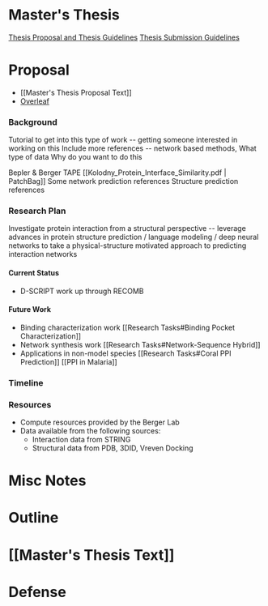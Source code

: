 # Master's Thesis

[Thesis Proposal and Thesis Guidelines](http://www.eecs.mit.edu/docs/grad/EECS_Thesis_Proposal_and_Thesis_Guidelines.pdf)
[Thesis Submission Guidelines](http://www.eecs.mit.edu/docs/grad/EECS_Graduate_Thesis_Submission_Guidelines.pdf)

# Proposal

- [[Master's Thesis Proposal Text]]
- [Overleaf](https://www.overleaf.com/project/5fa961cedb81d99105ae712f)

### Background

Tutorial to get into this type of work -- getting someone interested in working on this
Include more references -- network based methods, 
What type of data
Why do you want to do this

Bepler & Berger
TAPE
[[Kolodny_Protein_Interface_Similarity.pdf | PatchBag]]
Some network prediction references
Structure prediction references

### Research Plan

Investigate protein interaction from a structural perspective -- leverage advances in protein structure prediction / language modeling / deep neural networks to take a physical-structure motivated approach to predicting interaction networks

#### Current Status

- D-SCRIPT work up through RECOMB

#### Future Work

- Binding characterization work [[Research Tasks#Binding Pocket Characterization]]
- Network synthesis work [[Research Tasks#Network-Sequence Hybrid]]
- Applications in non-model species [[Research Tasks#Coral PPI Prediction]] [[PPI in Malaria]]

### Timeline

### Resources

- Compute resources provided by the Berger Lab
- Data available from the following sources:
  - Interaction data from STRING
  - Structural data from PDB, 3DID, Vreven Docking

# Misc Notes

# Outline

# [[Master's Thesis Text]]

# Defense
